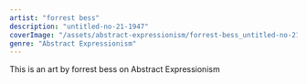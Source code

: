 ```yaml
---
artist: "forrest bess"
description: "untitled-no-21-1947"
coverImage: "/assets/abstract-expressionism/forrest-bess_untitled-no-21-1947.jpg"
genre: "Abstract Expressionism"
---
```

This is an art by forrest bess on Abstract Expressionism

